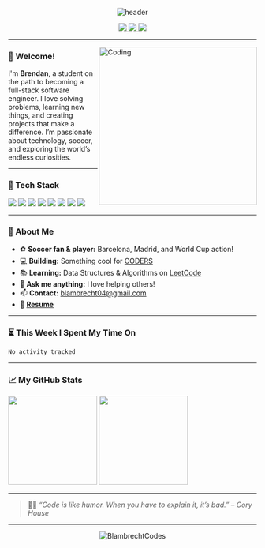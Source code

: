 <!-- Banner at the top of your README.md -->
<p align="center">
  <img src="https://capsule-render.vercel.app/api?type=waving&height=200&color=0e76a8&section=header&text=Hi%20I'm%20Brendan%20Lambrecht%20👋&fontSize=45&fontAlignY=40&desc=Aspiring%20Software%20Engineer%20|%20Soccer%20Fan%20|%20Lifelong%20Learner&descSize=22&descAlign=62" alt="header" />
</p>

<!-- Social Badges -->
<p align="center">
  <a href="https://www.linkedin.com/in/brendanlambrecht/">
    <img src="https://img.shields.io/badge/-LinkedIn-0e76a8?style=for-the-badge&logo=Linkedin&logoColor=white"/>
  </a>
  <a href="https://coders.cs.uwlax.edu/home">
    <img src="https://img.shields.io/badge/Website-3b5998?style=for-the-badge&logo=google-chrome&logoColor=white"/>
  </a>
  <a href="https://www.instagram.com/thebdoglife/">
    <img src="https://img.shields.io/badge/-Instagram-e4405f?style=for-the-badge&logo=Instagram&logoColor=white"/>
  </a>
</p>

---

<img align="right" alt="Coding" src="https://github.com/Gapur/Gapur/blob/main/assets/coding.gif?raw=true" width="320" />

### 👋 Welcome!

I'm **Brendan**, a student on the path to becoming a full-stack software engineer. I love solving problems, learning new things, and creating projects that make a difference. I’m passionate about technology, soccer, and exploring the world’s endless curiosities.

---

### 🚀 Tech Stack

<p>
  <img src="https://img.shields.io/badge/Python-3670A0?style=for-the-badge&logo=python&logoColor=ffdd54"/>
  <img src="https://img.shields.io/badge/JavaScript-F7DF1E?style=for-the-badge&logo=javascript&logoColor=323330"/>
  <img src="https://img.shields.io/badge/Java-ED8B00?style=for-the-badge&logo=java&logoColor=white"/>
  <img src="https://img.shields.io/badge/C-00599C?style=for-the-badge&logo=c&logoColor=white"/>
  <img src="https://img.shields.io/badge/HTML5-E34F26?style=for-the-badge&logo=html5&logoColor=white"/>
  <img src="https://img.shields.io/badge/CSS3-1572B6?style=for-the-badge&logo=css3&logoColor=white"/>
  <img src="https://img.shields.io/badge/Git-F05032?style=for-the-badge&logo=git&logoColor=white"/>
  <img src="https://img.shields.io/badge/Linux-FCC624?style=for-the-badge&logo=linux&logoColor=black"/>
</p>

---

### 🎯 About Me

- ⚽ **Soccer fan & player:** Barcelona, Madrid, and World Cup action!
- 💻 **Building:** Something cool for [CODERS](https://coders.cs.uwlax.edu/home)
- 📚 **Learning:** Data Structures & Algorithms on [LeetCode](https://leetcode.com/u/BlambrechtCodes/)
- 💬 **Ask me anything:** I love helping others!
- 📫 **Contact:** blambrecht04@gmail.com
- 📄 **[Resume](https://www.linkedin.com/in/brendanlambrecht/overlay/1740504443712/single-media-viewer/?profileId=ACoAAEdaIqkBw_brLlMJSvAIpQ0UD7EhV6VwSc0)**

---

### ⏳ This Week I Spent My Time On
<!--START_SECTION:waka-->

```txt
No activity tracked
```


<!--END_SECTION:waka-->

---

### 📈 My GitHub Stats

<p>
  <img height="180em" src="https://github-readme-stats.vercel.app/api?username=BlambrechtCodes&show_icons=true&hide_border=true&count_private=true&include_all_commits=true" />
  <img height="180em" src="https://github-readme-stats.vercel.app/api/top-langs/?username=BlambrechtCodes&exclude_repo=KNN-Image-Classification&show_icons=true&hide_border=true&layout=compact&langs_count=8"/>
</p>

---

> 🧑‍💻 *“Code is like humor. When you have to explain it, it’s bad.” – Cory House*

---

<p align="center">
  <img src="https://komarev.com/ghpvc/?username=BlambrechtCodes&label=Profile%20views&color=0e75b6&style=flat" alt="BlambrechtCodes" />
</p>

